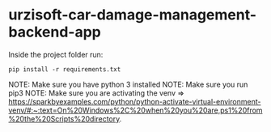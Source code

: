 # urzisoft-car-damage-management-backend-app

Inside the project folder run: 

```
pip install -r requirements.txt
```

NOTE: Make sure you have python 3 installed
NOTE: Make sure you run pip3
NOTE: Make sure you are activating the venv => https://sparkbyexamples.com/python/python-activate-virtual-environment-venv/#:~:text=On%20Windows%2C%20when%20you%20are,ps1%20from%20the%20Scripts%20directory.
